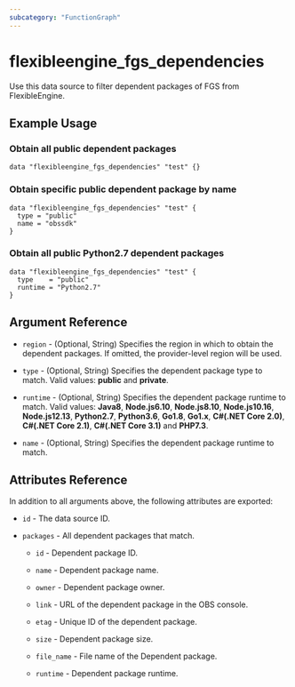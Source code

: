 ```yaml
---
subcategory: "FunctionGraph"
---
```


# flexibleengine_fgs_dependencies

Use this data source to filter dependent packages of FGS from FlexibleEngine.

## Example Usage

### Obtain all public dependent packages

```hcl
data "flexibleengine_fgs_dependencies" "test" {}
```

### Obtain specific public dependent package by name

```hcl
data "flexibleengine_fgs_dependencies" "test" {
  type = "public"
  name = "obssdk"
}
```

### Obtain all public Python2.7 dependent packages

```hcl
data "flexibleengine_fgs_dependencies" "test" {
  type    = "public"
  runtime = "Python2.7"
}
```

## Argument Reference

* `region` - (Optional, String) Specifies the region in which to obtain the dependent packages. If omitted, the
  provider-level region will be used.

* `type` - (Optional, String) Specifies the dependent package type to match. Valid values: **public** and **private**.

* `runtime` - (Optional, String) Specifies the dependent package runtime to match. Valid values: **Java8**,
  **Node.js6.10**, **Node.js8.10**, **Node.js10.16**, **Node.js12.13**, **Python2.7**, **Python3.6**, **Go1.8**,
  **Go1.x**, **C#(.NET Core 2.0)**, **C#(.NET Core 2.1)**, **C#(.NET Core 3.1)** and **PHP7.3**.

* `name` - (Optional, String) Specifies the dependent package runtime to match.

## Attributes Reference

In addition to all arguments above, the following attributes are exported:

* `id` - The data source ID.

* `packages` - All dependent packages that match.

  + `id` - Dependent package ID.

  + `name` - Dependent package name.

  + `owner` - Dependent package owner.

  + `link` - URL of the dependent package in the OBS console.

  + `etag` - Unique ID of the dependent package.

  + `size` - Dependent package size.

  + `file_name` - File name of the Dependent package.

  + `runtime` - Dependent package runtime.
